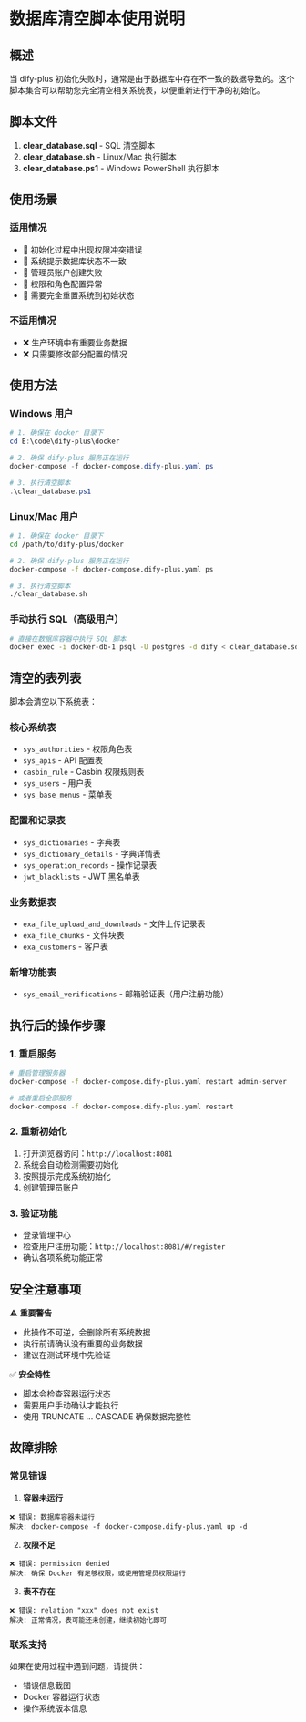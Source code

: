# 数据库清空脚本使用说明

## 概述

当 dify-plus 初始化失败时，通常是由于数据库中存在不一致的数据导致的。这个脚本集合可以帮助您完全清空相关系统表，以便重新进行干净的初始化。

## 脚本文件

1. **clear_database.sql** - SQL 清空脚本
2. **clear_database.sh** - Linux/Mac 执行脚本
3. **clear_database.ps1** - Windows PowerShell 执行脚本

## 使用场景

### 适用情况
- 🔸 初始化过程中出现权限冲突错误
- 🔸 系统提示数据库状态不一致
- 🔸 管理员账户创建失败
- 🔸 权限和角色配置异常
- 🔸 需要完全重置系统到初始状态

### 不适用情况
- ❌ 生产环境中有重要业务数据
- ❌ 只需要修改部分配置的情况

## 使用方法

### Windows 用户

```powershell
# 1. 确保在 docker 目录下
cd E:\code\dify-plus\docker

# 2. 确保 dify-plus 服务正在运行
docker-compose -f docker-compose.dify-plus.yaml ps

# 3. 执行清空脚本
.\clear_database.ps1
```

### Linux/Mac 用户

```bash
# 1. 确保在 docker 目录下
cd /path/to/dify-plus/docker

# 2. 确保 dify-plus 服务正在运行
docker-compose -f docker-compose.dify-plus.yaml ps

# 3. 执行清空脚本
./clear_database.sh
```

### 手动执行 SQL（高级用户）

```bash
# 直接在数据库容器中执行 SQL 脚本
docker exec -i docker-db-1 psql -U postgres -d dify < clear_database.sql
```

## 清空的表列表

脚本会清空以下系统表：

### 核心系统表
- `sys_authorities` - 权限角色表
- `sys_apis` - API 配置表
- `casbin_rule` - Casbin 权限规则表
- `sys_users` - 用户表
- `sys_base_menus` - 菜单表

### 配置和记录表
- `sys_dictionaries` - 字典表
- `sys_dictionary_details` - 字典详情表
- `sys_operation_records` - 操作记录表
- `jwt_blacklists` - JWT 黑名单表

### 业务数据表
- `exa_file_upload_and_downloads` - 文件上传记录表
- `exa_file_chunks` - 文件块表
- `exa_customers` - 客户表

### 新增功能表
- `sys_email_verifications` - 邮箱验证表（用户注册功能）

## 执行后的操作步骤

### 1. 重启服务
```bash
# 重启管理服务器
docker-compose -f docker-compose.dify-plus.yaml restart admin-server

# 或者重启全部服务
docker-compose -f docker-compose.dify-plus.yaml restart
```

### 2. 重新初始化
1. 打开浏览器访问：`http://localhost:8081`
2. 系统会自动检测需要初始化
3. 按照提示完成系统初始化
4. 创建管理员账户

### 3. 验证功能
- 登录管理中心
- 检查用户注册功能：`http://localhost:8081/#/register`
- 确认各项系统功能正常

## 安全注意事项

⚠️ **重要警告**
- 此操作不可逆，会删除所有系统数据
- 执行前请确认没有重要的业务数据
- 建议在测试环境中先验证

✅ **安全特性**
- 脚本会检查容器运行状态
- 需要用户手动确认才能执行
- 使用 TRUNCATE ... CASCADE 确保数据完整性

## 故障排除

### 常见错误

1. **容器未运行**
```
❌ 错误: 数据库容器未运行
解决: docker-compose -f docker-compose.dify-plus.yaml up -d
```

2. **权限不足**
```
❌ 错误: permission denied
解决: 确保 Docker 有足够权限，或使用管理员权限运行
```

3. **表不存在**
```
❌ 错误: relation "xxx" does not exist
解决: 正常情况，表可能还未创建，继续初始化即可
```

### 联系支持
如果在使用过程中遇到问题，请提供：
- 错误信息截图
- Docker 容器运行状态
- 操作系统版本信息 